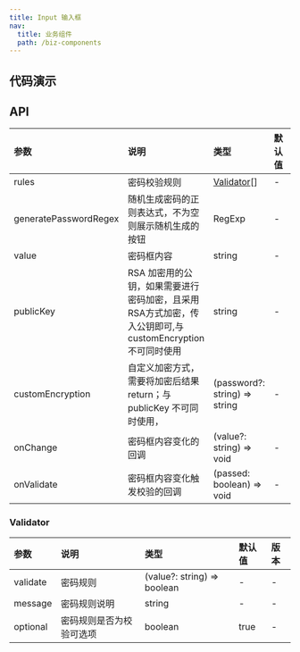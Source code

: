 ```yaml
---
title: Input 输入框
nav:
  title: 业务组件
  path: /biz-components
---
```


## 代码演示

<code src="./demo/basic.tsx" title="基本" description="使用内置的校验规则"></code>

<code src="./demo/input-password-basic.tsx" title="基本" description="使用内置的校验规则"></code>

<code src="./demo/custom-rules.tsx" title="自定义校验规则"></code>

<code src="./demo/random-generate-password.tsx" title="生成随机密码"></code>

<code src="./demo/custom-rules-and-random-generate.tsx" title="自定义校验规则 + 生成随机密码"></code>

<code src="./demo/encrypt-password.tsx" title="对生成的密码加密"></code>

## API

| 参数 | 说明 | 类型 | 默认值 | 版本 |
| :-- | :-- | :-- | :-- | :-- |
| rules | 密码校验规则 | [Validator](password#validator)[] | - | - |
| generatePasswordRegex | 随机生成密码的正则表达式，不为空则展示随机生成的按钮 | RegExp | - | - |
| value | 密码框内容 | string | - | - |
| publicKey | RSA 加密用的公钥，如果需要进行密码加密，且采用RSA方式加密，传入公钥即可,与 customEncryption 不可同时使用 | string | - | - |
| customEncryption | 自定义加密方式，需要将加密后结果 return；与 publicKey 不可同时使用， | (password?: string) => string | - | - |
| onChange | 密码框内容变化的回调 | (value?: string) => void | - | - |
| onValidate | 密码框内容变化触发校验的回调 | (passed: boolean) => void | - | - |

### Validator

| 参数     | 说明                     | 类型                        | 默认值 | 版本 |
| :------- | :----------------------- | :-------------------------- | :----- | :--- |
| validate | 密码规则                 | (value?: string) => boolean | -      | -    |
| message  | 密码规则说明             | string                      | -      | -    |
| optional | 密码规则是否为校验可选项 | boolean                     | true   | -    |
